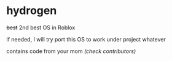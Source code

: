 # hydrogen

~~best~~ 2nd best OS in Roblox

if needed, I will try port this OS to work under project whatever

contains code from your mom *(check contributors)*
